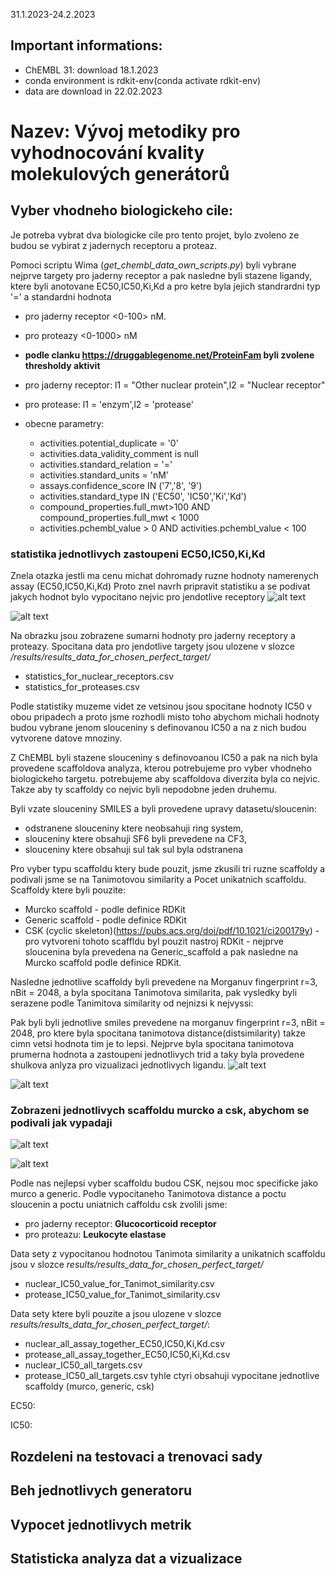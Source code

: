 31.1.2023-24.2.2023

## Important informations:
* ChEMBL 31: download 18.1.2023
* conda environment is rdkit-env(conda activate rdkit-env)
* data are download in 22.02.2023


# Nazev: Vývoj metodiky pro vyhodnocování kvality molekulových generátorů

## Vyber vhodneho biologickeho cile:
Je potreba vybrat dva biologicke cile pro tento projet, bylo zvoleno ze budou se vybirat z jadernych receptoru a proteaz. 

Pomoci scriptu Wima (*get_chembl_data_own_scripts.py*) byli vybrane nejprve targety pro jaderny receptor a pak nasledne byli stazene ligandy, ktere byli anotovane EC50,IC50,Ki,Kd a pro ketre byla jejich standrardni typ '=' a standardni hodnota
* pro jaderny receptor  <0-100> nM.
* pro proteazy <0-1000> nM 
* **podle clanku https://druggablegenome.net/ProteinFam byli zvolene thresholdy aktivit** 

* pro jaderny receptor: l1 = "Other nuclear protein",l2 = "Nuclear receptor"
* pro protease: l1 = 'enzym',l2 = 'protease'

* obecne parametry: 
    * activities.potential_duplicate = '0' 
    * activities.data_validity_comment is null  
    * activities.standard_relation = '=' 
    * activities.standard_units = 'nM' 
    * assays.confidence_score IN ('7','8', '9') 
    * activities.standard_type IN ('EC50', 'IC50','Ki','Kd') 
    * compound_properties.full_mwt>100 AND compound_properties.full_mwt < 1000 
    * activities.pchembl_value > 0 AND activities.pchembl_value < 100 

### statistika jednotlivych zastoupeni EC50,IC50,Ki,Kd
Znela otazka jestli ma cenu michat dohromady ruzne hodnoty namerenych assay (EC50,IC50,Ki,Kd)
Proto znel navrh pripravit statistiku a se podivat jakych hodnot bylo vypocitano nejvic pro jendotlive receptory
![alt text](img/statistika_zastoupeni_EC50,IC50,Ki,Kd_pro_jaderne_receptory.png)

![alt text](img/statistika_zastoupeni_EC50,IC50,Ki,Kd_pro_proteazy.png)


Na obrazku jsou zobrazene sumarni hodnoty pro jaderny receptory a proteazy.
Spocitana data pro jendotlive targety jsou ulozene v slozce */results/results_data_for_chosen_perfect_target/*
* statistics_for_nuclear_receptors.csv
* statistics_for_proteases.csv

Podle statistiky muzeme videt ze vetsinou jsou spocitane hodnoty IC50 v obou pripadech a proto jsme rozhodli misto toho abychom michali hodnoty budou vybrane jenom slouceniny s definovanou IC50 a na z nich budou vytvorene datove mnoziny.

Z ChEMBL byli stazene slouceniny s definovoanou IC50 a pak na nich byla provedene scaffoldova analyza, kterou potrebujeme pro vyber vhodneho biologickeho targetu. potrebujeme aby scaffoldova diverzita byla co nejvic. Takze aby ty scaffoldy co nejvic byli nepodobne jeden druhemu.

Byli vzate slouceniny SMILES a byli provedene upravy datasetu/sloucenin:
* odstranene slouceniny ktere neobsahuji ring system, 
* slouceniny ktere obsahuji SF6 byli prevedene na CF3, 
* slouceniny ktere obsahuji sul tak sul byla odstranena


Pro vyber typu scaffoldu ktery bude pouzit, jsme zkusili tri ruzne scaffoldy a podivali jsme se na Tanimotovou similarity a Pocet unikatnich scaffoldu. Scaffoldy ktere byli pouzite:
* Murcko scaffold - podle definice RDKit
* Generic scaffold - podle definice RDKit
* CSK (cyclic skeleton)(https://pubs.acs.org/doi/pdf/10.1021/ci200179y) - pro vytvoreni tohoto scaffldu byl pouzit nastroj RDKit - nejprve sloucenina byla prevedena na Generic_scaffold a pak nasledne na Murcko scaffold podle definice RDKit.

Nasledne jednotlive scaffoldy byli prevedene na Morganuv fingerprint r=3,  nBit = 2048, a byla spocitana Tanimotova similarita, pak vysledky byli serazene podle Tanimitova similarity od nejnizsi k nejvyssi:


Pak byli byli jednotlive smiles prevedene na morganuv fingerprint r=3,  nBit = 2048, pro ktere byla spocitana tanimotova distance(distsimilarity) takze cimn vetsi hodnota tim je to lepsi. Nejprve byla spocitana tanimotova prumerna hodnota a zastoupeni jednotlivych trid a taky byla provedene shulkova anlyza pro vizualizaci jednotlivych ligandu.
![alt text](img/nuclear_Tanim_sim_and_unic_scaf_for_murck,gener,csk.png)

![alt text](img/proteaz_Tanim_sim_and_unic_scaf_for_murck,gener,csk.png)

### Zobrazeni jednotlivych scaffoldu murcko a csk, abychom se podivali jak vypadaji
![alt text](img/nuclear_draw_scaffolds_murco_Glucocorticoid_r.png)

![alt text](img/nuclear_draw_scaffolds_csk_Glucocorticoid_r.png)

Podle nas nejlepsi vyber scaffoldu budou CSK, nejsou moc specificke jako murco a generic.
Podle vypocitaneho Tanimotova distance a poctu sloucenin a poctu uniatnich caffoldu csk zvolili jsme:
* pro jaderny receptor: **Glucocorticoid receptor**
* pro proteazu: **Leukocyte elastase**

Data sety z vypocitanou hodnotou Tanimota similarity a unikatnich scaffoldu jsou v slozce *results/results_data_for_chosen_perfect_target/*
* nuclear_IC50_value_for_Tanimot_similarity.csv
* protease_IC50_value_for_Tanimot_similarity.csv

Data sety ktere byli pouzite a jsou ulozene v slozce *results/results_data_for_chosen_perfect_target/*:
* nuclear_all_assay_together_EC50,IC50,Ki,Kd.csv
* protease_all_assay_together_EC50,IC50,Ki,Kd.csv
* nuclear_IC50_all_targets.csv
* protease_IC50_all_targets.csv
tyhle ctyri obsahuji vypocitane jednotlive scaffoldy (murco, generic, csk)




EC50:

IC50:



## Rozdeleni na testovaci a trenovaci sady


## Beh jednotlivych generatoru


## Vypocet jednotlivych metrik

## Statisticka analyza dat a vizualizace